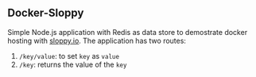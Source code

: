 Docker-Sloppy
---
Simple Node.js application with Redis as data store to demostrate docker hosting with [sloppy.io](http://sloppy.io/). The application has two routes:

1. `/key/value`: to set `key` as `value`
2. `/key`: returns the value of the `key`